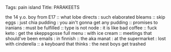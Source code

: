 Tags: pain island
Title: PARAKEETS 
  
the 14 y.o. boy from E17 :: what lobe directs : such elaborated bleams :: skip eggs : just chia pudding : you ain't gonna get any pudding :: promises to iranians : must be fulfilled :: type is not node : it is like bad coffee :: fuck keto : get the skeppsgosse full menu : with ice cream :: meetings that should've been emails : in finnish :: the aka manat : at the supermarket : lost with cinderella :: a keyboard that thinks : the nest boys get trashed 